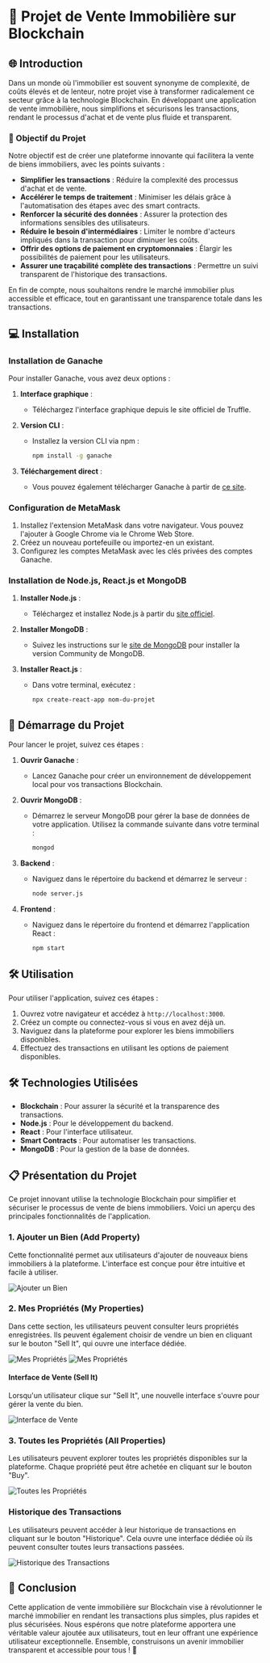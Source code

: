# 🏡 Projet de Vente Immobilière sur Blockchain

## 🌐 Introduction

Dans un monde où l'immobilier est souvent synonyme de complexité, de coûts élevés et de lenteur, notre projet vise à transformer radicalement ce secteur grâce à la technologie Blockchain. En développant une application de vente immobilière, nous simplifions et sécurisons les transactions, rendant le processus d'achat et de vente plus fluide et transparent.

### 🎯 Objectif du Projet

Notre objectif est de créer une plateforme innovante qui facilitera la vente de biens immobiliers, avec les points suivants :

- **Simplifier les transactions** : Réduire la complexité des processus d'achat et de vente.
- **Accélérer le temps de traitement** : Minimiser les délais grâce à l'automatisation des étapes avec des smart contracts.
- **Renforcer la sécurité des données** : Assurer la protection des informations sensibles des utilisateurs.
- **Réduire le besoin d'intermédiaires** : Limiter le nombre d'acteurs impliqués dans la transaction pour diminuer les coûts.
- **Offrir des options de paiement en cryptomonnaies** : Élargir les possibilités de paiement pour les utilisateurs.
- **Assurer une traçabilité complète des transactions** : Permettre un suivi transparent de l'historique des transactions.

En fin de compte, nous souhaitons rendre le marché immobilier plus accessible et efficace, tout en garantissant une transparence totale dans les transactions.

## 💻 Installation

### Installation de Ganache

Pour installer Ganache, vous avez deux options :

1. **Interface graphique** :
   - Téléchargez l'interface graphique depuis le site officiel de Truffle.

2. **Version CLI** :
   - Installez la version CLI via npm :
     ```bash
     npm install -g ganache
     ```

3. **Téléchargement direct** :
   - Vous pouvez également télécharger Ganache à partir de [ce site](https://archive.trufflesuite.com/ganache/).

### Configuration de MetaMask

1. Installez l'extension MetaMask dans votre navigateur. Vous pouvez l'ajouter à Google Chrome via le Chrome Web Store.
2. Créez un nouveau portefeuille ou importez-en un existant.
3. Configurez les comptes MetaMask avec les clés privées des comptes Ganache.

### Installation de Node.js, React.js et MongoDB

1. **Installer Node.js** :
   - Téléchargez et installez Node.js à partir du [site officiel](https://nodejs.org/).

2. **Installer MongoDB** :
   - Suivez les instructions sur le [site de MongoDB](https://www.mongodb.com/try/download/community) pour installer la version Community de MongoDB.

3. **Installer React.js** :
   - Dans votre terminal, exécutez :
     ```bash
     npx create-react-app nom-du-projet
     ```

## 🚀 Démarrage du Projet

Pour lancer le projet, suivez ces étapes :

1. **Ouvrir Ganache** :
   - Lancez Ganache pour créer un environnement de développement local pour vos transactions Blockchain.

2. **Ouvrir MongoDB** :
   - Démarrez le serveur MongoDB pour gérer la base de données de votre application. Utilisez la commande suivante dans votre terminal :
     ```bash
     mongod
     ```

3. **Backend** :
   - Naviguez dans le répertoire du backend et démarrez le serveur :
     ```bash
     node server.js
     ```

4. **Frontend** :
   - Naviguez dans le répertoire du frontend et démarrez l'application React :
     ```bash
     npm start
     ```


## 🛠️ Utilisation

Pour utiliser l'application, suivez ces étapes :

1. Ouvrez votre navigateur et accédez à `http://localhost:3000`.
2. Créez un compte ou connectez-vous si vous en avez déjà un.
3. Naviguez dans la plateforme pour explorer les biens immobiliers disponibles.
4. Effectuez des transactions en utilisant les options de paiement disponibles.

## 🛠️ Technologies Utilisées

- **Blockchain** : Pour assurer la sécurité et la transparence des transactions.
- **Node.js** : Pour le développement du backend.
- **React** : Pour l'interface utilisateur.
- **Smart Contracts** : Pour automatiser les transactions.
- **MongoDB** : Pour la gestion de la base de données.

## 📋 Présentation du Projet

Ce projet innovant utilise la technologie Blockchain pour simplifier et sécuriser le processus de vente de biens immobiliers. Voici un aperçu des principales fonctionnalités de l'application.

### 1. Ajouter un Bien (Add Property)

Cette fonctionnalité permet aux utilisateurs d'ajouter de nouveaux biens immobiliers à la plateforme. L'interface est conçue pour être intuitive et facile à utiliser.

![Ajouter un Bien](add.png)

### 2. Mes Propriétés (My Properties)

Dans cette section, les utilisateurs peuvent consulter leurs propriétés enregistrées. Ils peuvent également choisir de vendre un bien en cliquant sur le bouton "Sell It", qui ouvre une interface dédiée.

![Mes Propriétés](mesp.png)
![Mes Propriétés](sella.png)

#### Interface de Vente (Sell It)

Lorsqu'un utilisateur clique sur "Sell It", une nouvelle interface s'ouvre pour gérer la vente du bien.

![Interface de Vente](sell.png)

### 3. Toutes les Propriétés (All Properties)

Les utilisateurs peuvent explorer toutes les propriétés disponibles sur la plateforme. Chaque propriété peut être achetée en cliquant sur le bouton "Buy".

![Toutes les Propriétés](allp1.png)

### Historique des Transactions

Les utilisateurs peuvent accéder à leur historique de transactions en cliquant sur le bouton "Historique". Cela ouvre une interface dédiée où ils peuvent consulter toutes leurs transactions passées.

![Historique des Transactions](historique.png)

## 🏁 Conclusion

Cette application de vente immobilière sur Blockchain vise à révolutionner le marché immobilier en rendant les transactions plus simples, plus rapides et plus sécurisées. Nous espérons que notre plateforme apportera une véritable valeur ajoutée aux utilisateurs, tout en leur offrant une expérience utilisateur exceptionnelle. Ensemble, construisons un avenir immobilier transparent et accessible pour tous ! 🌟
